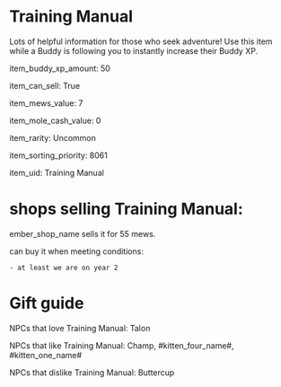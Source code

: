 # Training Manual

Lots of helpful information for those who seek adventure! Use this item while a Buddy is following you to instantly increase their Buddy XP.

item_buddy_xp_amount: 50

item_can_sell: True

item_mews_value: 7

item_mole_cash_value: 0

item_rarity: Uncommon

item_sorting_priority: 8061

item_uid: Training Manual

# shops selling Training Manual:

ember_shop_name sells it for 55 mews.

  can buy it when meeting conditions: 

    - at least we are on year 2

# Gift guide

NPCs that love Training Manual: Talon

NPCs that like Training Manual: Champ, #kitten_four_name#, #kitten_one_name#

NPCs that dislike Training Manual: Buttercup